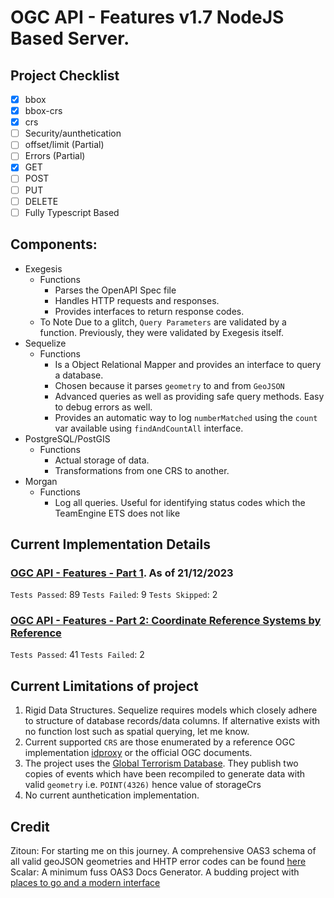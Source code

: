 # OGC API - Features v1.7 NodeJS Based Server.
## Project Checklist
  - [x] bbox 
  - [x] bbox-crs
  - [x] crs
  - [ ] Security/aunthetication
  - [ ] offset/limit (Partial)
  - [ ] Errors (Partial)
  - [x] GET
  - [ ] POST
  - [ ] PUT
  - [ ] DELETE
  - [ ] Fully Typescript Based
## Components:
  - Exegesis
      - Functions
        - Parses the OpenAPI Spec file
        - Handles HTTP requests and responses.
        - Provides interfaces to return response codes.
      - To Note
          Due to a glitch,  `Query Parameters` are validated by a function. Previously, they were validated by Exegesis itself.
  - Sequelize
      - Functions
          - Is a Object Relational Mapper and provides an interface to query a database.
          - Chosen because it parses  `geometry` to and from `GeoJSON`
          - Advanced queries as well as providing safe query methods. Easy to debug errors as well.
          - Provides an automatic way to log `numberMatched` using the `count` var available using `findAndCountAll` interface.
  - PostgreSQL/PostGIS
      - Functions
          - Actual storage of data.
          - Transformations from one CRS to another.
  - Morgan
      - Functions
          - Log all queries. Useful for identifying status codes which the TeamEngine ETS does not like
        
## Current Implementation Details
### [OGC API - Features - Part 1](https://docs.ogc.org/DRAFTS/17-069r5.html). As of 21/12/2023
  `Tests Passed`: 89
  `Tests Failed`: 9
  `Tests Skipped`: 2
### [OGC API - Features - Part 2: Coordinate Reference Systems by Reference](https://docs.ogc.org/is/17-069r4/17-069r4.html)
  `Tests Passed`: 41
  `Tests Failed`: 2
## Current Limitations of project
  1. Rigid Data Structures. Sequelize requires models which closely adhere to structure of database records/data columns. If alternative exists with no function lost such as spatial querying, let me know.
  2. Current supported `CRS` are those enumerated by a reference OGC implementation [idproxy](https://demo.ldproxy.net/) or the official OGC documents.
  3. The project uses the [Global Terrorism Database](https://www.start.umd.edu/gtd/). They publish two copies of events which have been recompiled to generate data with valid `geometry` i.e. `POINT(4326)` hence value of storageCrs
  4. No current aunthetication implementation.

## Credit
Zitoun: For starting me on this journey. A comprehensive OAS3 schema of all valid geoJSON geometries and HHTP error codes can be found [here](https://gist.github.com/zit0un/3ac0575eb0f3aabdc645c3faad47ab4a)
Scalar: A minimum fuss OAS3 Docs Generator. A budding project with [places to go and a modern interface](https://github.com/scalar/scalar)
